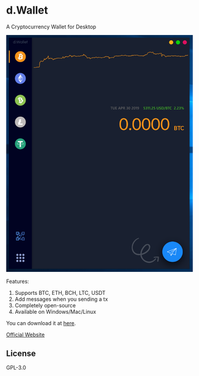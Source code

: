 # d.Wallet

A Cryptocurrency Wallet for Desktop

![app](./docs/img/1.PNG)

Features:
1. Supports BTC, ETH, BCH, LTC, USDT
2. Add messages when you sending a tx
3. Completely open-source
4. Available on Windows/Mac/Linux

You can download it at [here](https://github.com/UnsignedInt8/d.Wallet/releases).

[Official Website](https://d-wallet.app)

## License

GPL-3.0